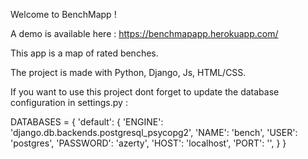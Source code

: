 Welcome to BenchMapp !

A demo is available here : https://benchmapapp.herokuapp.com/

This app is a map of rated benches.

The project is made with Python, Django, Js, HTML/CSS.  

If you want to use this project dont forget to update the database configuration in settings.py :

DATABASES = {
    'default': {
        'ENGINE': 'django.db.backends.postgresql_psycopg2',
        'NAME': 'bench',
        'USER': 'postgres',
        'PASSWORD': 'azerty',
        'HOST': 'localhost',
        'PORT': '',
    }
}
